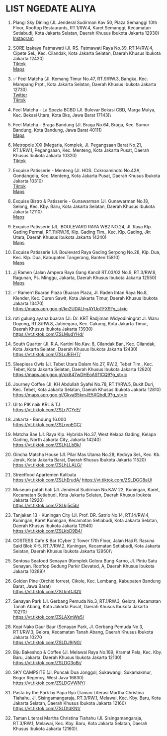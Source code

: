 # LIST NGEDATE ALIYA

1. Plangi Sky Dining (JL Jenderal Sudirman Kav 50, Plaza Semanggi 10th Floor, Rooftop Restaurants, RT.1/RW.4, Karet Semanggi, Kecamatan Setiabudi, Kota Jakarta Selatan, Daerah Khusus Ibukota Jakarta 12930)\
[Instagram](https://www.instagram.com/reel/Ci7CiPnD2fZ/?igshid=MzRlODBiNWFlZA==)

2. SORE Izakaya Fatmawati (Jl. RS. Fatmawati Raya No.39, RT.14/RW.4, Cipete Sel., Kec. Cilandak, Kota Jakarta Selatan, Daerah Khusus Ibukota Jakarta 12420)\
[Tiktok](https://vt.tiktok.com/ZSLYuTg3A/)\
[Maps](https://maps.app.goo.gl/J6CpYVEmEQZNNEVAA?g_st=ic)

3. ✅ Feel Matcha (Jl. Kemang Timur No.47, RT.9/RW.3, Bangka, Kec. Mampang Prpt., Kota Jakarta Selatan, Daerah Khusus Ibukota Jakarta 12730)\
[Twitter](https://twitter.com/foodfess2/status/1666046047989424131?s=46&t=EqnRbNa34mFJfta5mkYiXQ)\
[Tiktok](https://vt.tiktok.com/ZSLreEXhv/)

4. Feel Matcha - La Spezia BCBD (Jl. Bulevar Bekasi CBD, Marga Mulya, Kec. Bekasi Utara, Kota Bks, Jawa Barat 17143)\

5. Feel Matcha - Braga Bandung (Jl. Braga No.64, Braga, Kec. Sumur Bandung, Kota Bandung, Jawa Barat 40111)\
[Maps](https://maps.app.goo.gl/V2X4sDFy14KUuodG9?g_st=ic)

6. Metropole XXI (Megaria, Komplek, Jl. Pegangsaan Barat No.21, RT.1/RW.1, Pegangsaan, Kec. Menteng, Kota Jakarta Pusat, Daerah Khusus Ibukota Jakarta 10320)\
[Tiktok](https://vt.tiktok.com/ZSL6q7Ytm/)

7. Exquise Patisserie - Menteng (Jl. HOS. Cokroaminoto No.42A, Gondangdia, Kec. Menteng, Kota Jakarta Pusat, Daerah Khusus Ibukota Jakarta 10310)\
[Tiktok](https://vt.tiktok.com/ZSLM1p4dM/)\
[Maps](https://maps.app.goo.gl/eSfmEyntL3vRsRAd9)

8. Exquise Bistro & Patisserie - Gunawarman (Jl. Gunawarman No.18, Selong, Kec. Kby. Baru, Kota Jakarta Selatan, Daerah Khusus Ibukota Jakarta 12110)\
[Maps](https://goo.gl/maps/g2XyMoFhhhQJg1zi7)

9. Exquise Patisserie (JL. BOULEVARD RAYA WB2 NO.24, Jl. Raya Klp. Gading Permai, RT.11/RW.16, Klp. Gading Tim., Kec. Klp. Gading, Jkt Utara, Daerah Khusus Ibukota Jakarta 14240)\
[Maps](https://goo.gl/maps/aYq1xX2AgdQcWZUX6)

10. Exquise Patisserie (Jl. Boulevard Raya Gading Serpong No.28, Klp. Dua, Kec. Klp. Dua, Kabupaten Tangerang, Banten 15810)\
[Maps](https://goo.gl/maps/BzDGwC1cLdE2bUkS9)

11. Jj Ramen (Jalan Ampera Raya Gang Kancil RT.03/02 No.9, RT.3/RW.9, Ragunan, Ps. Minggu, Jakarta, Daerah Khusus Ibukota Jakarta 12550)\
[Maps](https://vt.tiktok.com/ZSLM1VstT/)

12. ✅ Ramen1 Buaran Plaza (Buaran Plaza, Jl. Raden Intan Raya No.8, Klender, Kec. Duren Sawit, Kota Jakarta Timur, Daerah Khusus Ibukota Jakarta 13470)\
https://maps.app.goo.gl/kn2UDALhgAYUpTFX9?g_st=ic

13. roti gulung ayana buaran (Jl. Dr. KRT Radjiman Widyodiningrat Jl. Waru Doyong, RT.8/RW.8, Jatinegara, Kec. Cakung, Kota Jakarta Timur, Daerah Khusus Ibukota Jakarta 13930)\
https://vt.tiktok.com/ZSLMudYHd/

14. South Quarter (Jl. R.A. Kartini No.Kav. 8, Cilandak Bar., Kec. Cilandak, Kota Jakarta Selatan, Daerah Khusus Ibukota Jakarta 12430)\
https://vt.tiktok.com/ZSLrJEEHT/

15. Sleepless Owls (Jl. Tebet Utara Dalam No.27, RW.2, Tebet Tim., Kec. Tebet, Kota Jakarta Selatan, Daerah Khusus Ibukota Jakarta 12820)\
https://maps.app.goo.gl/ok847wDHEoASf1CQ9?g_st=ic

16. Journey Coffee (Jl. KH Abdullah Syafei No.78, RT.11/RW.5, Bukit Duri, Kec. Tebet, Kota Jakarta Selatan, Daerah Khusus Ibukota Jakarta 12810)\
https://maps.app.goo.gl/GkvaB5kmJE5XQbdL9?g_st=ic

17. UI to PIK naik KRL & TJ\
https://vt.tiktok.com/ZSLr7CYcE/

18. Jakarta - Bandung 16.000\
https://vt.tiktok.com/ZSLrvpEGC/

19. Matcha Bae (Jl. Raya Klp. Hybrida No.37, West Kelapa Gading, Kelapa Gading, North Jakarta City, Jakarta 14240)\
https://vt.tiktok.com/ZSLhLLbBk/

20. Gincha Matcha House (Jl. Pilar Mas Utama No.28, Kedoya Sel., Kec. Kb. Jeruk, Kota Jakarta Barat, Daerah Khusus Ibukota Jakarta 11520)\
https://vt.tiktok.com/ZSLhLLALG/

21. Streetfood Apartemen Kalibata\
https://vt.tiktok.com/ZSLhErudA/
https://vt.tiktok.com/ZSLDGG8aU/

22. Museum patah hati (Jl. Jenderal Sudirman No.KAV 22, Kuningan, Karet, Kecamatan Setiabudi, Kota Jakarta Selatan, Daerah Khusus Ibukota Jakarta 12920)\
https://vt.tiktok.com/ZSLkj5s5b/

23. Tanjakan 13 - Kuningan City (Jl. Prof. DR. Satrio No.14, RT.14/RW.4, Kuningan, Karet Kuningan, Kecamatan Setiabudi, Kota Jakarta Selatan, Daerah Khusus Ibukota Jakarta 12940)\
https://vt.tiktok.com/ZSLkbD9B4/

24. COSTESS Cafe & Bar (Cyber 2 Tower 17th Floor, Jalan Haji R. Rasuna Said Blok X-5, RT.7/RW.2, Kuningan, Kecamatan Setiabudi, Kota Jakarta Selatan, Daerah Khusus Ibukota Jakarta 12950)\

25. Sentosa Seafood Senayan (Komplek Gelora Bung Karno, Jl. Pintu Satu Senayan. Rooftop Gedung Parkir Elevated, A, Daerah Khusus Ibukota Jakarta 10289)\

26. Golden Pine (Orchid forrest, Cikole, Kec. Lembang, Kabupaten Bandung Barat, Jawa Barat)\
https://vt.tiktok.com/ZSLknGJQ1/

27. Senayan Park (Jl. Gerbang Pemuda No.3, RT.1/RW.3, Gelora, Kecamatan Tanah Abang, Kota Jakarta Pusat, Daerah Khusus Ibukota Jakarta 10270)\
https://vt.tiktok.com/ZSLAXmWs5/

28. Kopi Nako Daur Baur (Senayan Park, Jl. Gerbang Pemuda No.3, RT.1/RW.3, Gelora, Kecamatan Tanah Abang, Daerah Khusus Ibukota Jakarta 10270\
https://vt.tiktok.com/ZSLDJ9jNG/

29. Biju Bakeshop & Coffee (Jl. Melawai Raya No.189, Kramat Pela, Kec. Kby. Baru, Jakarta, Daerah Khusus Ibukota Jakarta 12130)\
https://vt.tiktok.com/ZSLDG3oBr/

30. SKY CAMPSITE (Jl. Puncak Dua Jonggol, Sukawangi, Sukamakmur, Bogor Regency, West Java 16830)\
https://vt.tiktok.com/ZSLDGVWNY/

31. Pasta by the Park by Papa Ryo (Taman Literasi Martha Christina Tiahahu, Jl. Sisingamangaraja, RT.3/RW.1, Melawai, Kec. Kby. Baru, Kota Jakarta Selatan, Daerah Khusus Ibukota Jakarta 12160)\
https://vt.tiktok.com/ZSLDtdKNt/

32. Taman Literasi Martha Christina Tiahahu (Jl. Sisingamangaraja, RT.3/RW.1, Melawai, Kec. Kby. Baru, Kota Jakarta Selatan, Daerah Khusus Ibukota Jakarta 12160)\
